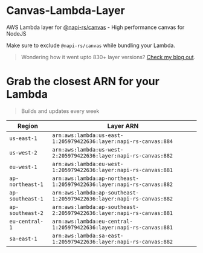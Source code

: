 # Canvas-Lambda-Layer

AWS Lambda layer for [@napi-rs/canvas](https://github.com/Brooooooklyn/canvas) - High performance canvas for NodeJS

Make sure to exclude `@napi-rs/canvas` while bundling your Lambda.

> Wondering how it went upto 830+ layer versions? [Check my blog out](https://learnaws.io/blog/lambda-layer-recursion).

# Grab the closest ARN for your Lambda
> Builds and updates every week

| Region | Layer ARN |
| ------ | --------- |
|`us-east-1`|`arn:aws:lambda:us-east-1:205979422636:layer:napi-rs-canvas:884`|
|`us-west-2`|`arn:aws:lambda:us-west-2:205979422636:layer:napi-rs-canvas:882`|
|`eu-west-1`|`arn:aws:lambda:eu-west-1:205979422636:layer:napi-rs-canvas:881`|
|`ap-northeast-1`|`arn:aws:lambda:ap-northeast-1:205979422636:layer:napi-rs-canvas:882`|
|`ap-southeast-1`|`arn:aws:lambda:ap-southeast-1:205979422636:layer:napi-rs-canvas:882`|
|`ap-southeast-2`|`arn:aws:lambda:ap-southeast-2:205979422636:layer:napi-rs-canvas:881`|
|`eu-central-1`|`arn:aws:lambda:eu-central-1:205979422636:layer:napi-rs-canvas:881`|
|`sa-east-1`|`arn:aws:lambda:sa-east-1:205979422636:layer:napi-rs-canvas:882`|
